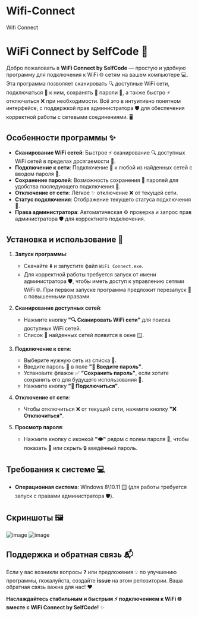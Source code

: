# Wifi-Connect

Wifi Connect

# WiFi Connect by SelfCode 📶

Добро пожаловать в **WiFi Connect by SelfCode** — простую и удобную программу для подключения к WiFi 🌐 сетям на вашем компьютере 💻.
Эта программа позволяет сканировать 🔍 доступные WiFi сети,
подключаться 🔌 к ним, сохранять 💾 пароли 🔑, а также быстро ⚡ отключаться ❌ при необходимости.
Всё это в интуитивно понятном интерфейсе, с поддержкой прав администратора 🛡️ для обеспечения корректной работы с сетевыми соединениями. 🖥️

## Особенности программы ✨

- **Сканирование WiFi сетей**: Быстрое ⚡ сканирование 🔍 доступных WiFi сетей в пределах досягаемости 📡.
- **Подключение к сети**: Подключение 🔌 к любой из найденных сетей с вводом пароля 🔑.
- **Сохранение паролей**: Возможность сохранения 💾 паролей для удобства последующего подключения 🔄.
- **Отключение от сети**: Лёгкое ✨ отключение ❌ от текущей сети.
- **Статус подключения**: Отображение текущего статуса подключения 📶.
- **Права администратора**: Автоматическая ⚙️ проверка и запрос прав администратора 🛡️ для корректного подключения.

## Установка и использование 🚀

1. **Запуск программы**:
   - Скачайте ⬇️ и запустите файл `WiFi Connect.exe`.
   - Для корректной работы требуется запуск от имени администратора 🛡️, чтобы иметь доступ к управлению сетями WiFi 🌐. При первом запуске программа предложит перезапуск 🔄 с повышенными правами.

2. **Сканирование доступных сетей**:
   - Нажмите кнопку **"🔍 Сканировать WiFi сети"** для поиска доступных WiFi сетей.
   - Список 📜 найденных сетей появится в окне 🪟.

3. **Подключение к сети**:
   - Выберите нужную сеть из списка 📜.
   - Введите пароль 🔑 в поле **"🔑 Введите пароль"**.
   - Установите флажок ✅ **"Сохранить пароль"**, если хотите сохранить его для будущего использования 💾.
   - Нажмите кнопку **"🔌 Подключиться"**.

4. **Отключение от сети**:
   - Чтобы отключиться ❌ от текущей сети, нажмите кнопку **"❌ Отключиться"**.

5. **Просмотр пароля**:
   - Нажмите кнопку с иконкой **"👁️"** рядом с полем пароля 🔑, чтобы показать 👀 или скрыть 🔒 введённый пароль.

## Требования к системе 💻

- **Операционная система**: Windows 8\10.11 🪟 (для работы требуется запуск с правами администратора 🛡️).

## Скриншоты 🖼️

![image](https://github.com/user-attachments/assets/0199af67-7905-4888-b779-d942a06bed3e)
![image](https://github.com/user-attachments/assets/7aca999d-2d17-425c-9f6f-2f5aa316da3c)



## Поддержка и обратная связь 📬

Если у вас возникли вопросы ❓ или предложения 💡 по улучшению программы, пожалуйста, создайте **issue** на этом репозитории. Ваша обратная связь важна для нас! ❤️

**Наслаждайтесь стабильным и быстрым ⚡ подключением к WiFi 🌐 вместе с WiFi Connect by SelfCode!** ✨



